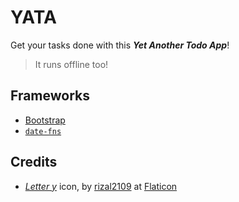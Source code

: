 # YATA

Get your tasks done with this _**Yet Another Todo App**_!

> It runs offline too!

## Frameworks

- [Bootstrap](https://getbootstrap.com/)
- [`date-fns`](https://date-fns.org/)

## Credits

- [_Letter y_](https://www.flaticon.com/free-icon/letter-y_5697590) icon, by [rizal2109](https://www.flaticon.com/authors/rizal2109) at [Flaticon](https://www.flaticon.com/)
